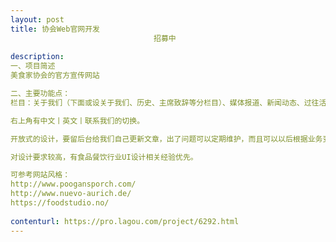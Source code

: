 ```yaml
---                
layout: post       
title: 协会Web官网开发
                                招募中
           
description: 
一、项目简述
美食家协会的官方宣传网站

二、主要功能点：
栏目：关于我们（下面或设关于我们、历史、主席致辞等分栏目）、媒体报道、新闻动态、过往活动。

右上角有中文丨英文丨联系我们的切换。

开放式的设计，要留后台给我们自己更新文章，出了问题可以定期维护，而且可以以后根据业务变更相应增加栏目。

对设计要求较高，有食品餐饮行业UI设计相关经验优先。

可参考网站风格：
http://www.poogansporch.com/
http://www.nuevo-aurich.de/
https://foodstudio.no/
     
contenturl: https://pro.lagou.com/project/6292.html      
---                 
```

